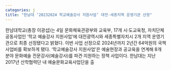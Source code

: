 ```yaml
---
categories: j
title: "한남대 ‘20232024 학교예술강사 지원사업’ 대전·세종지역 운영기관 선정"
---
```

한남대학교(총장 이광섭)는 4일 문화체육관광부와 교육부, 17개 시&middot;도교육청, 자치단체 공동사업인 &lsquo;학교 예술강사 지원사업&rsquo;에 대전광역시와 세종특별자치시 2개 지역 운영기관으로 최종 선정됐다고 밝혔다. 이번 사업 선정으로 2024년까지 2년간 64억원의 국책사업비를 확보하게 됐다. &lsquo;학교예술강사 지원사업&rsquo;은 예술현장과 공교육을 연계해 8개 분야 문화예술 전문강사(예술강사)를 파견&middot;지원하는 정책 사업이다. 한남대는 지난 2017년 산학협력단 내 예술문화교육사업단을 출